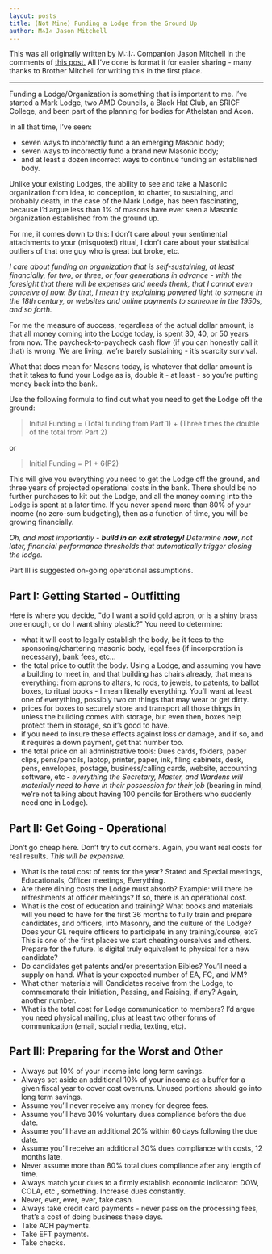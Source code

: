 ```yaml
---
layout: posts
title: (Not Mine) Funding a Lodge from the Ground Up
author: M∴I∴ Jason Mitchell
---
```

This was all originally written by M∴I∴ Companion Jason Mitchell in the comments of [this post.](https://www.reddit.com/r/freemasonry/comments/5vrtmu/dues_are_getting_so_expensive/?st=j3oth0wz&sh=f9963ca6) All I’ve done is format it for easier sharing - many thanks to Brother Mitchell for writing this in the first place.

* * * 

Funding a Lodge/Organization is something that is important to me. I’ve started a Mark Lodge, two AMD Councils, a Black Hat Club, an SRICF College, and been part of the planning for bodies for Athelstan and Acon.

In all that time, I’ve seen:
* seven ways to incorrectly fund a an emerging Masonic body;
* seven ways to incorrectly fund a brand new Masonic body;
* and at least a dozen incorrect ways to continue funding an established body.

Unlike your existing Lodges, the ability to see and take a Masonic organization from idea, to conception, to charter, to sustaining, and probably death, in the case of the Mark Lodge, has been fascinating, because I’d argue less than 1% of masons have ever seen a Masonic organization established from the ground up.

For me, it comes down to this: I don’t care about your sentimental attachments to your (misquoted) ritual, I don’t care about your statistical outliers of that one guy who is great but broke, etc.

*I care about funding an organization that is self-sustaining, at least financially, for two, or three, or four generations in advance - with the foresight that there will be expenses and needs thenk, that I cannot even conceive of now. By that, I mean try explaining powered light to someone in the 18th century, or websites and online payments to someone in the 1950s, and so forth.*

For me the measure of success, regardless of the actual dollar amount, is that all money coming into the Lodge today, is spent 30, 40, or 50 years from now. The paycheck-to-paycheck cash flow (if you can honestly call it that) is wrong. We are living, we’re barely sustaining - it’s scarcity survival.

What that does mean for Masons today, is whatever that dollar amount is that it takes to fund your Lodge as is, double it - at least - so you’re putting money back into the bank.

Use the following formula to find out what you need to get the Lodge off the ground:

> Initial Funding = (Total funding from Part 1) + (Three times the double of the total from Part 2)

or

> Initial Funding = P1 + 6(P2)

This will give you everything you need to get the Lodge off the ground, and three years of projected operational costs in the bank. There should be no further purchases to kit out the Lodge, and all the money coming into the Lodge is spent at a later time. If you never spend more than 80% of your income (no zero-sum budgeting), then as a function of time, you will be growing financially.

*Oh, and most importantly -* ***build in an exit strategy!*** *Determine* ***now***, *not later, financial performance thresholds that automatically trigger closing the lodge.*

Part III is suggested on-going operational assumptions.

## Part I: Getting Started - Outfitting

Here is where you decide, "do I want a solid gold apron, or is a shiny brass one enough, or do I want shiny plastic?" You need to determine:
* what it will cost to legally establish the body, be it fees to the sponsoring/chartering masonic body, legal fees (if incorporation is necessary), bank fees, etc...
* the total price to outfit the body. Using a Lodge, and assuming you have a building to meet in, and that building has chairs already, that means everything: from aprons to altars, to rods, to jewels, to patents, to ballot boxes, to ritual books - I mean literally everything. You’ll want at least one of everything, possibly two on things that may wear or get dirty.
* prices for boxes to securely store and transport all those things in, unless the building comes with storage, but even then, boxes help protect them in storage, so it’s good to have.
* if you need to insure these effects against loss or damage, and if so, and it requires a down payment, get that number too.
* the total price on all administrative tools: Dues cards, folders, paper clips, pens/pencils, laptop, printer, paper, ink, filing cabinets, desk, pens, envelopes, postage, business/calling cards, website, accounting software, etc - *everything the Secretary, Master, and Wardens will materially need to have in their possession for their job* (bearing in mind, we’re not talking about having 100 pencils for Brothers who suddenly need one in Lodge).

## Part II: Get Going - Operational

Don’t go cheap here. Don’t try to cut corners. Again, you want real costs for real results. *This will be expensive.*
* What is the total cost of rents for the year? Stated and Special meetings, Educationals, Officer meetings, Everything.
* Are there dining costs the Lodge must absorb? Example: will there be refreshments at officer meetings? If so, there is an operational cost.
* What is the cost of education and training? What books and materials will you need to have for the first 36 months to fully train and prepare candidates, and officers, into Masonry, and the culture of the Lodge? Does your GL require officers to participate in any training/course, etc? This is one of the first places we start cheating ourselves and others. Prepare for the future. Is digital truly equivalent to physical for a new candidate?
* Do candidates get patents and/or presentation Bibles? You’ll need a supply on hand. What is your expected number of EA, FC, and MM?
* What other materials will Candidates receive from the Lodge, to commemorate their Initiation, Passing, and Raising, if any? Again, another number.
* What is the total cost for Lodge communication to members? I’d argue you need physical mailing, plus at least two other forms of communication (email, social media, texting, etc).

## Part III: Preparing for the Worst and Other

* Always put 10% of your income into long term savings.
* Always set aside an additional 10% of your income as a buffer for a given fiscal year to cover cost overruns. Unused portions should go into long term savings.
* Assume you’ll never receive any money for degree fees.
* Assume you’ll have 30% voluntary dues compliance before the due date.
* Assume you’ll have an additional 20% within 60 days following the due date.
* Assume you’ll receive an additional 30% dues compliance with costs, 12 months late.
* Never assume more than 80% total dues compliance after any length of time.
* Always match your dues to a firmly establish economic indicator: DOW, COLA, etc., something. Increase dues constantly.
* Never, ever, ever, ever, take cash.
* Always take credit card payments - never pass on the processing fees, that’s a cost of doing business these days.
* Take ACH payments.
* Take EFT payments.
* Take checks.
